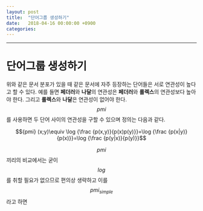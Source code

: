 ```yaml
---
layout: post
title:  "단어그룹 생성하기"
date:   2018-04-16 00:00:00 +0900
categories:
---
```

----
# 단어그룹 생성하기

위와 같은 문서 분포가 있을 때 같은 문서에 자주 등장하는 단어들은 서로 연관성이 높다고 할 수 있다. 예를 들면 **페더러**와 **나달**의 연관성은 **페더러**와 **롤렉스**의 연관성보다 높아야 한다. 그리고 **롤렉스**와 **나달**은 연관성이 없어야 한다. $$pmi$$를 사용하면 두 단어 사이의 연관성을 구할 수 있으며 정의는 다음과 같다.

$${pmi} (x;y)\equiv \log {\frac {p(x,y)}{p(x)p(y)}}=\log {\frac {p(x|y)}{p(x)}}=\log {\frac {p(y|x)}{p(y)}}$$

$$pmi$$끼리의 비교에서는 굳이 $$log$$를 취할 필요가 없으므로 편의상 생략하고 이를 $$pmi_{simple}$$라고 하면

